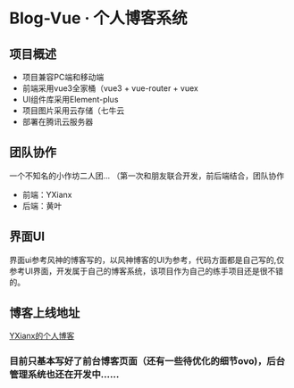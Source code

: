 # Blog-Vue · 个人博客系统

## 项目概述
- 项目兼容PC端和移动端
- 前端采用vue3全家桶（vue3 + vue-router + vuex
- UI组件库采用Element-plus
- 项目图片采用云存储（七牛云
- 部署在腾讯云服务器

## 团队协作
一个不知名的小作坊二人团... （第一次和朋友联合开发，前后端结合，团队协作
- 前端：YXianx
- 后端：黄叶

## 界面UI
界面ui参考风神的博客写的，以风神博客的UI为参考，代码方面都是自己写的,仅参考UI界面，开发属于自己的博客系统，该项目作为自己的练手项目还是很不错的。

## 博客上线地址
[YXianx的个人博客](xianx.top)

### 目前只基本写好了前台博客页面（还有一些待优化的细节ovo)，后台管理系统也还在开发中......